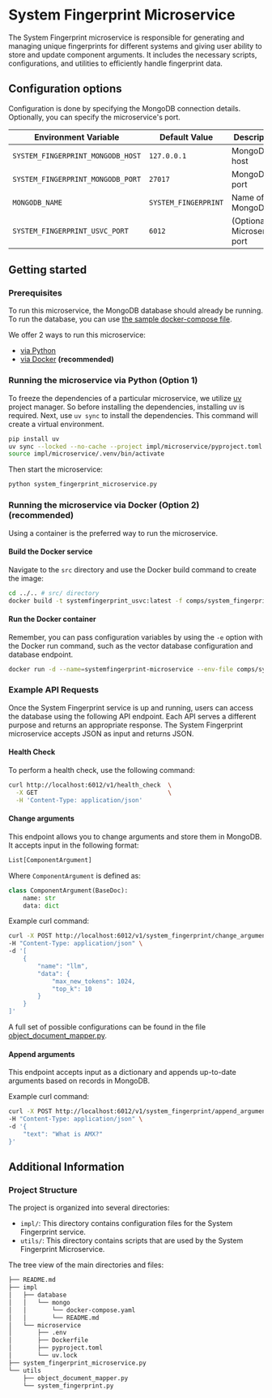 # System Fingerprint Microservice

The System Fingerprint microservice is responsible for generating and managing unique fingerprints for different systems and giving user ability to store and update component arguments. It includes the necessary scripts, configurations, and utilities to efficiently handle fingerprint data.

## Configuration options

Configuration is done by specifying the MongoDB connection details. Optionally, you can specify the microservice's port.

| Environment Variable    | Default Value     | Description |
|-------------------------|-------------------|-------------|
| `SYSTEM_FINGERPRINT_MONGODB_HOST` | `127.0.0.1` | MongoDB host |
| `SYSTEM_FINGERPRINT_MONGODB_PORT` | `27017` | MongoDB port |
| `MONGODB_NAME` | `SYSTEM_FINGERPRINT` | Name of MongoDB |
| `SYSTEM_FINGERPRINT_USVC_PORT` | `6012` | (Optional) Microservice port |

## Getting started
### Prerequisites

To run this microservice, the MongoDB database should already be running. To run the database, you can use [the sample docker-compose file](./impl/database/mongo).

We offer 2 ways to run this microservice:
  - [via Python](#running-the-microservice-via-python-option-1)
  - [via Docker](#running-the-microservice-via-docker-option-2) **(recommended)**

### Running the microservice via Python (Option 1)

To freeze the dependencies of a particular microservice, we utilize [uv](https://github.com/astral-sh/uv) project manager. So before installing the dependencies, installing uv is required.
Next, use `uv sync` to install the dependencies. This command will create a virtual environment.

```bash
pip install uv
uv sync --locked --no-cache --project impl/microservice/pyproject.toml
source impl/microservice/.venv/bin/activate
```

Then start the microservice:

```bash
python system_fingerprint_microservice.py
```

### Running the microservice via Docker (Option 2) **(recommended)**

Using a container is the preferred way to run the microservice.

#### Build the Docker service

Navigate to the `src` directory and use the Docker build command to create the image:

```bash
cd ../.. # src/ directory
docker build -t systemfingerprint_usvc:latest -f comps/system_fingerprint/impl/microservice/Dockerfile .
```

#### Run the Docker container

Remember, you can pass configuration variables by using the `-e` option with the Docker run command, such as the vector database configuration and database endpoint.

```bash
docker run -d --name=systemfingerprint-microservice --env-file comps/system_fingerprint/impl/microservice/.env --network=host systemfingerprint_usvc:latest
```
### Example API Requests

Once the System Fingerprint service is up and running, users can access the database using the following API endpoint. Each API serves a different purpose and returns an appropriate response. The System Fingerprint microservice accepts JSON as input and returns JSON.

#### Health Check

To perform a health check, use the following command:

```bash
curl http://localhost:6012/v1/health_check  \
  -X GET                                    \
  -H 'Content-Type: application/json'
```

#### Change arguments

This endpoint allows you to change arguments and store them in MongoDB. It accepts input in the following format:

```python
List[ComponentArgument]
```

Where `ComponentArgument` is defined as:

```python
class ComponentArgument(BaseDoc):
    name: str
    data: dict
```

Example curl command:

```bash
curl -X POST http://localhost:6012/v1/system_fingerprint/change_arguments \
-H "Content-Type: application/json" \
-d '[
    {
        "name": "llm",
        "data": {
            "max_new_tokens": 1024,
            "top_k": 10
        }
    }
]'
```

A full set of possible configurations can be found in the file [object_document_mapper.py](utils/object_document_mapper.py).

#### Append arguments

This endpoint accepts input as a dictionary and appends up-to-date arguments based on records in MongoDB. 

Example curl command:

```bash
curl -X POST http://localhost:6012/v1/system_fingerprint/append_arguments \
-H "Content-Type: application/json" \
-d '{
    "text": "What is AMX?"
}'
```

## Additional Information

### Project Structure

The project is organized into several directories:

- `impl/`: This directory contains configuration files for the System Fingerprint service.
- `utils/`: This directory contains scripts that are used by the System Fingerprint Microservice.

The tree view of the main directories and files:

```bash
├── README.md
├── impl
│   ├── database
│   │   └── mongo
│   │       └── docker-compose.yaml
│   │       └── README.md
│   └── microservice
│       ├── .env
│       ├── Dockerfile
│       ├── pyproject.toml
│       └── uv.lock
├── system_fingerprint_microservice.py
└── utils
    ├── object_document_mapper.py
    └── system_fingerprint.py
